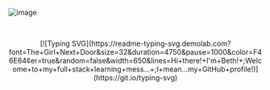 ![image](https://github.com/macbetthh/macbetthh/blob/main/images/macbetthh2.png)

&nbsp;

<div style="text-align: center;">
[![Typing SVG](https://readme-typing-svg.demolab.com?font=The+Girl+Next+Door&size=32&duration=4750&pause=1000&color=F46E64&center=true&random=false&width=650&lines=Hi+there!+I'm+Beth!+;Welcome+to+my+full+stack+learning+mess...+;I+mean...my+GitHub+profile!)](https://git.io/typing-svg)
</div>
